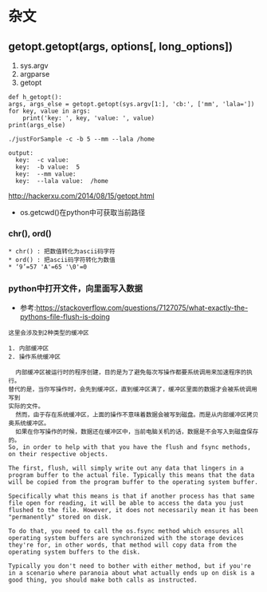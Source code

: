 杂文
=============

  ## getopt.getopt(args, options[, long_options])
  
   1. sys.argv
   2. argparse
   3. getopt
   
    def h_getopt():
    args, args_else = getopt.getopt(sys.argv[1:], 'cb:', ['mm', 'lala='])
    for key, value in args:
        print('key: ', key, 'value: ', value)
    print(args_else)
    
    ./justForSample -c -b 5 --mm --lala /home
    
    output:
      key:  -c value:  
      key:  -b value:  5
      key:  --mm value:  
      key:  --lala value:  /home
    
    
   
   http://hackerxu.com/2014/08/15/getopt.html
   
  * os.getcwd()在python中可获取当前路径
  
### chr(), ord()
   
    * chr() : 把数值转化为ascii码字符
    * ord() : 把ascii码字符转化为数值
    * ‘9’=57 'A'=65 '\0'=0
    
    
### python中打开文件，向里面写入数据

* 参考:https://stackoverflow.com/questions/7127075/what-exactly-the-pythons-file-flush-is-doing
``` 
这里会涉及到2种类型的缓冲区

1. 内部缓冲区
2. 操作系统缓冲区

  内部缓冲区被运行时的程序创建，目的是为了避免每次写操作都要系统调用来加速程序的执行。
替代的是，当你写操作时，会先到缓冲区，直到缓冲区满了，缓冲区里面的数据才会被系统调用写到
实际的文件。
  然而，由于存在系统缓冲区，上面的操作不意味着数据会被写到磁盘。而是从内部缓冲区拷贝奥系统缓冲区。
  如果在你写操作的时候，数据还在缓冲区中，当前电脑关机的话，数据是不会写入到磁盘保存的。 
So, in order to help with that you have the flush and fsync methods, on their respective objects.

The first, flush, will simply write out any data that lingers in a program buffer to the actual file. Typically this means that the data will be copied from the program buffer to the operating system buffer.

Specifically what this means is that if another process has that same file open for reading, it will be able to access the data you just flushed to the file. However, it does not necessarily mean it has been "permanently" stored on disk.

To do that, you need to call the os.fsync method which ensures all operating system buffers are synchronized with the storage devices they're for, in other words, that method will copy data from the operating system buffers to the disk.

Typically you don't need to bother with either method, but if you're in a scenario where paranoia about what actually ends up on disk is a good thing, you should make both calls as instructed.
```
